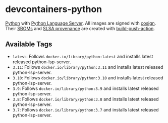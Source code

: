 # devcontainers-python

[Python](https://www.python.org/) with [Python Language Server](https://github.com/python-lsp/python-lsp-server). All images
are signed with [cosign](https://github.com/sigstore/cosign). Their [SBOMs](https://ntia.gov/page/software-bill-materials)
and [SLSA provenance](https://slsa.dev/provenance/) are created with [build-push-action](https://github.com/docker/build-push-action).

## Available Tags

- `latest`: Follows `docker.io/library/python:latest` and installs latest released python-lsp-server.
- `3.11`: Follows `docker.io/library/python:3.11` and installs latest released python-lsp-server.
- `3.10`: Follows `docker.io/library/python:3.10` and installs latest released python-lsp-server.
- `3.9`: Follows `docker.io/library/python:3.9` and installs latest released python-lsp-server.
- `3.8`: Follows `docker.io/library/python:3.8` and installs latest released python-lsp-server.
- `3.7`: Follows `docker.io/library/python:3.7` and installs latest released python-lsp-server.
